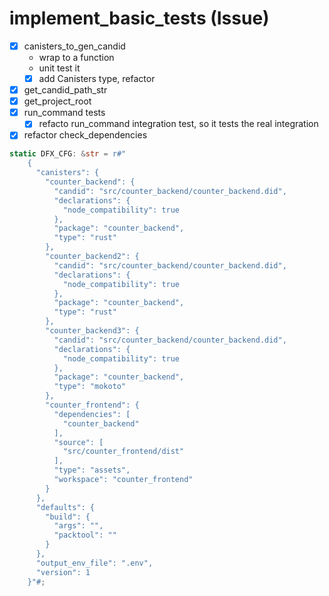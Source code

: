 # implement_basic_tests (Issue)

- [x] canisters_to_gen_candid
  - wrap to a function
  - unit test it
  - [x] add Canisters type, refactor
- [x] get_candid_path_str
- [x] get_project_root
- [x] run_command tests
  - [x] refacto run_command integration test, so it tests the real integration
- [x] refactor check_dependencies

```rs
static DFX_CFG: &str = r#"
    {
      "canisters": {
        "counter_backend": {
          "candid": "src/counter_backend/counter_backend.did",
          "declarations": {
            "node_compatibility": true
          },
          "package": "counter_backend",
          "type": "rust"
        },
        "counter_backend2": {
          "candid": "src/counter_backend/counter_backend.did",
          "declarations": {
            "node_compatibility": true
          },
          "package": "counter_backend",
          "type": "rust"
        },
        "counter_backend3": {
          "candid": "src/counter_backend/counter_backend.did",
          "declarations": {
            "node_compatibility": true
          },
          "package": "counter_backend",
          "type": "mokoto"
        },
        "counter_frontend": {
          "dependencies": [
            "counter_backend"
          ],
          "source": [
            "src/counter_frontend/dist"
          ],
          "type": "assets",
          "workspace": "counter_frontend"
        }
      },
      "defaults": {
        "build": {
          "args": "",
          "packtool": ""
        }
      },
      "output_env_file": ".env",
      "version": 1
    }"#;
```
